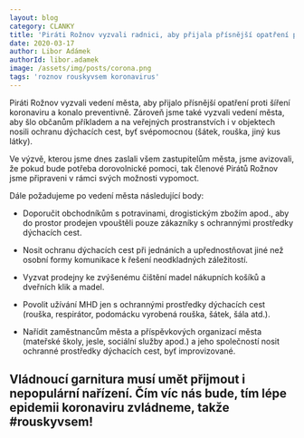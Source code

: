 ```yaml
---
layout: blog
category: CLANKY
title: 'Piráti Rožnov vyzvali radnici, aby přijala přísnější opatření proti šíření koronaviru'
date: 2020-03-17
author: Libor Adámek
authorId: libor.adamek
image: /assets/img/posts/corona.png  
tags: 'roznov rouskyvsem koronavirus'
---
```


Piráti Rožnov vyzvali vedení města, aby přijalo přísnější opatření proti šíření koronaviru a konalo preventivně. Zároveň jsme také vyzvali vedení města, aby šlo občanům příkladem  a na veřejných prostranstvích i v objektech nosili ochranu dýchacích cest, byť svépomocnou (šátek, rouška, jiný kus látky). 

Ve výzvě, kterou jsme dnes zaslali všem zastupitelům města, jsme avizovali, že pokud bude potřeba dorovolnické pomoci, tak členové Pirátů Rožnov jsme připraveni v rámci svých možnosti vypomoct.

Dále požadujeme po vedení města následující body:

* Doporučit obchodníkům s potravinami, drogistickým zbožím apod., aby do prostor prodejen vpouštěli pouze zákazníky s ochrannými prostředky dýchacích cest.

* Nosit ochranu dýchacích cest při jednáních a upřednostňovat jiné než osobní formy komunikace k řešení neodkladných záležitostí.

* Vyzvat prodejny ke zvýšenému čištění madel nákupních košíků a dveřních klik a madel.

* Povolit užívání MHD jen s ochrannými prostředky dýchacích cest (rouška, respirátor, podomácku vyrobená rouška, šátek, šála atd.).

* Nařídit zaměstnancům města a příspěvkových organizací města (mateřské školy, jesle, sociální služby apod.) a jeho společností nosit ochranné prostředky dýchacích cest, byť improvizované.

Vládnoucí garnitura musí umět přijmout i nepopulární nařízení. 
Čím víc nás bude, tím lépe epidemii koronaviru zvládneme, takže #rouskyvsem!
---
